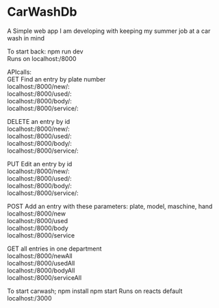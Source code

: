 # CarWashDb
A Simple web app I am developing with keeping my summer job at a car wash in mind

To start back: npm run dev <br>
Runs on localhost:/8000 <br>

APIcalls:<br>
GET Find an entry by plate number<br>
localhost:/8000/new/:<type plate number> <br>
localhost:/8000/used/:<type plate number> <br>
localhost:/8000/body/:<type plate number> <br>
localhost:/8000/service/:<type plate number> <br>

DELETE an entry by id <br>
localhost:/8000/new/:<type id> <br>
localhost:/8000/used/:<type id> <br>
localhost:/8000/body/:<type id> <br>
localhost:/8000/service/:<type id> <br>

PUT Edit an entry by id <br>
localhost:/8000/new/:<type id> <br>
localhost:/8000/used/:<type id> <br>
localhost:/8000/body/:<type id> <br>
localhost:/8000/service/:<type id> <br>

POST Add an entry with these parameters: plate, model, maschine, hand <br>
localhost:/8000/new <br>
localhost:/8000/used <br>
localhost:/8000/body <br>
localhost:/8000/service <br>

GET all entries in one department <br>
localhost:/8000/newAll <br>
localhost:/8000/usedAll <br>
localhost:/8000/bodyAll <br>
localhost:/8000/serviceAll <br>


To start carwash; npm install npm start
Runs on reacts default localhost:/3000
